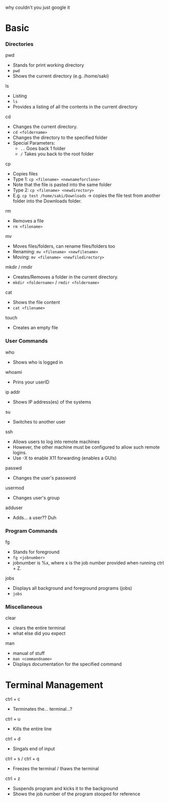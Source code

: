 why couldn't you just google it

# Basic

### Directories
pwd
- Stands for print working directory
- `pwd`
- Shows the current directory (e.g. /home/saki)

ls
- Listing
- `ls`
- Provides a listing of all the contents in the current directory

cd
- Changes the current directory.
- `cd <foldername>`
- Changes the directory to the specified folder
- Special Parameters:
	- `..` Goes back 1 folder
	- `/` Takes you back to the root folder

cp
- Copies files
- Type 1: `cp <filename> <newnameforclone>`
- Note that the file is pasted into the same folder
- Type 2: `cp <filename> <newdirectory>`
- E.g. `cp test /home/saki/Downloads` -> copies the file test from another folder into the Downloads folder.

rm
- Removes a file
- `rm <filename>`

mv
- Moves files/folders, can rename files/folders too
- Renaming: `mv <filename> <newfilename>`
- Moving: `mv <filename> <newfiledirectory>`

mkdir / rmdir
- Creates/Removes a folder in the current directory.
- `mkdir <foldername>` / `rmdir <foldername>`

cat
- Shows the file content
- `cat <filename>`

touch
- Creates an empty file

### User Commands

who
- Shows who is logged in

whoami
- Prins your userID

ip addr
- Shows IP address(es) of the systems

su
- Switches to another user

ssh
- Allows users to log into remote machines
- However, the other machine must be configured to allow such remote logins.
- Use -X to enable X11 forwarding (enables a GUIs)

passwd
- Changes the user's password

usermod
- Changes user's group

adduser
- Adds... a user?? Duh
### Program Commands

fg
- Stands for foreground
- `fg <jobnumber>`
- jobnumber is %x, where x is the job number provided when running ctrl + Z.

jobs
- Displays all background and foreground programs (jobs)
- `jobs`

### Miscellaneous
clear
- clears the entire terminal
- what else did you expect

man
- manual of stuff
- `man <commandname>`
- Displays documentation for the specified command

# Terminal Management

ctrl + c
- Terminates the... terminal...?

ctrl + u
- Kills the entire line

ctrl + d
- Singals end of input

ctrl + s / ctrl + q
- Freezes the terminal / thaws the terminal

ctrl + z
- Suspends program and kicks it to the background
- Shows the job number of the program stooped for reference